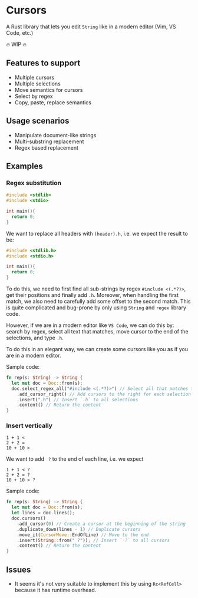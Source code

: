 # Cursors

A Rust library that lets you edit `String` like in a modern editor (Vim, VS Code, etc.)

:fire: WIP :fire:

## Features to support

- Multiple cursors
- Multiple selections
- Move semantics for cursors
- Select by regex
- Copy, paste, replace semantics

## Usage scenarios

- Manipulate document-like strings
- Multi-substring replacement
- Regex based replacement

## Examples

### Regex substitution

```c
#include <stdlib>
#include <stdio>

int main(){
  return 0;
}
```

We want to replace all headers with `(header).h`, i.e. we expect the result to be:

```c
#include <stdlib.h>
#include <stdio.h>

int main(){
  return 0;
}
```

To do this, we need to first find all sub-strings by regex `#include <(.*?)>`, get their positions and finally add `.h`. Moreover, when handling the first match, we also need to carefully add some offset to the second match.
This is quite complicated and bug-prone by only using `String` and `regex` library code.

However, if we are in a modern editor like `VS Code`, we can do this by: search by regex, select all text that matches, move cursor to the end of the selections, and type `.h`.

To do this in an elegant way, we can create some cursors like you as if you are in a modern editor.

Sample code:

```rs
fn rep(s: String) -> String {
  let mut doc = Doc::from(s);
  doc.select_regex_all("#include <(.*?)>") // Select all that matches the regex
    .add_cursor_right() // Add cursors to the right for each selection
    .insert(".h") // Insert `.h` to all selections
    .content() // Return the content
}
```

### Insert vertically

```text
1 + 1 <
2 + 2 =
10 + 10 >
```

We want to add ` ?` to the end of each line, i.e. we expect

```text
1 + 1 < ?
2 + 2 = ?
10 + 10 > ?
```

Sample code:

```rs
fn rep(s: String) -> String {
  let mut doc = Doc::from(s);
  let lines = doc.lines();
  doc.cursors()
    .add_cursor(0) // Create a cursor at the beginning of the string
    .duplicate_down(lines - 1) // Duplicate cursors
    .move_it(CursorMove::EndOfLine) // Move to the end
    .insert(String::from(" ?")); // Insert ` ?` to all cursors
    .content() // Return the content
}
```

## Issues

- It seems it's not very suitable to implement this by using `Rc<RefCell>` because it has runtime overhead.
